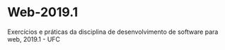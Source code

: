 # Web-2019.1
Exercícios e práticas da disciplina de desenvolvimento de software para web, 2019.1 - UFC
